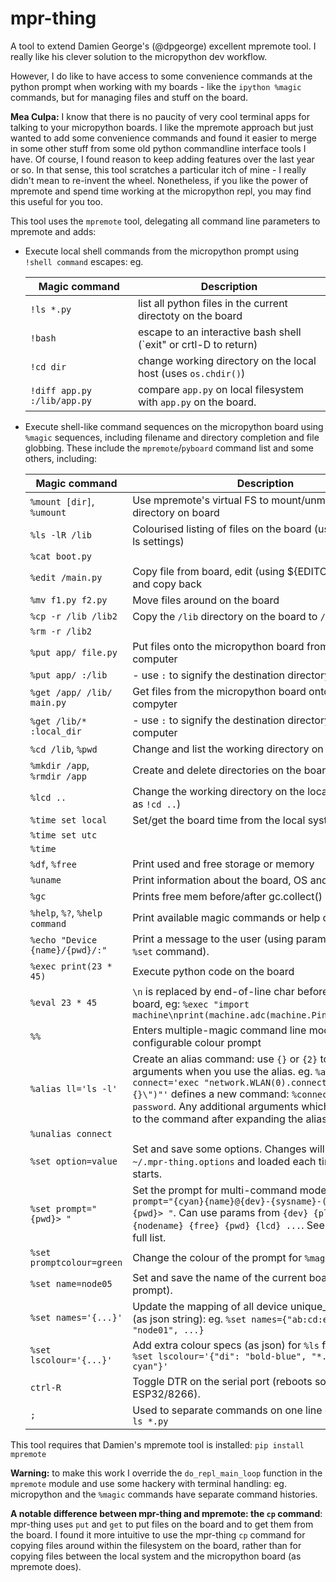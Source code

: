 # mpr-thing

A tool to extend Damien George's (@dpgeorge) excellent mpremote tool. I really
like his clever solution to the micropython dev workflow.

However, I do like to have access to some convenience commands at the python
prompt when working with my boards - like the `ipython %magic` commands, but
for managing files and stuff on the board.

**Mea Culpa:** I know that there is no paucity of very cool terminal apps for
talking to your micropython boards. I like the mpremote approach but just wanted
to add some convenience commands and found it easier to merge in some other
stuff from some old python commandline interface tools I have. Of course, I
found reason to keep adding features over the last year or so. In that sense,
this tool scratches a particular itch of mine - I really didn't mean to
re-invent the wheel. Nonetheless, if you like the power of mpremote and spend
time working at the micropython repl, you may find this useful for you too.

This tool uses the `mpremote` tool, delegating all command line parameters
to mpremote and adds:

- Execute local shell commands from the micropython prompt using `!shell
  command` escapes: eg.

  | Magic command  |  Description |
  |---|---|
  | `!ls *.py` | list all python files in the current directoty on the board |
  | `!bash` | escape to an interactive bash shell (`exit" or crtl-D to return) |
  | `!cd dir` | change working directory on the local host (uses `os.chdir()`) |
  | `!diff app.py :/lib/app.py` | compare `app.py` on local filesystem with `app.py` on the board. |

- Execute shell-like command sequences on the micropython board using `%magic`
  sequences, including filename and directory completion and file globbing.
  These include the `mpremote`/`pyboard` command list and some others,
  including:

  | Magic command  |  Description |
  |---|---|
  | `%mount [dir]`, `%umount` | Use mpremote's virtual FS to mount/unmount local directory on board |
  | `%ls -lR /lib` | Colourised listing of files on the board (uses your color-ls settings) |
  | `%cat boot.py` | |
  | `%edit /main.py` | Copy file from board, edit (using ${EDITOR:-/bin/vi}) and copy back |
  | `%mv f1.py f2.py` | Move files around on the board |
  | `%cp -r /lib /lib2` | Copy the `/lib` directory on the board to `/lib2` |
  | `%rm -r /lib2` |  |
  | `%put app/ file.py`| Put files onto the micropython board from the local computer |
  | `%put app/ :/lib` | - use `:` to signify the destination directory on the board |
  | `%get /app/ /lib/ main.py` | Get files from the micropython board onto the local compyter |
  | `%get /lib/* :local_dir`| - use `:` to signify the destination directory on the local computer |
  | `%cd /lib`, `%pwd` | Change and list the working directory on the board |
  | `%mkdir /app`, `%rmdir /app` | Create and delete directories on the board |
  | `%lcd ..` | Change the working directory on the local host (same as `!cd ..`) |
  | `%time set local` | Set/get the board time from the local system time |
  | `%time set utc` |  |
  | `%time` |  |
  | `%df`, `%free` | Print used and free storage or memory |
  | `%uname` | Print information about the board, OS and device |
  | `%gc` | Prints free mem before/after gc.collect() |
  | `%help`, `%?`, `%help command` | Print available magic commands or help on command. |
  | `%echo "Device {name}/{pwd}/:"` | Print a message to the user (using parameters - see `%set` command). |
  | `%exec print(23 * 45)` | Execute python code on the board |
  | `%eval 23 * 45` | `\n` is replaced by end-of-line char before sending to board, eg: `%exec "import machine\nprint(machine.adc(machine.Pin(31)).read())"` |
  | `%%` | Enters multiple-magic command line mode with configurable colour prompt |
  | `%alias ll='ls -l'` | Create an alias command: use `{}` or `{2}` to consume arguments when you use the alias. eg. `%alias connect='exec "network.WLAN(0).connect(\"{}\", \"{}\")"'` defines a new command: `%connect ssid password`. Any additional arguments which will be added to the command after expanding the alias, eg: `%ll /lib`.
  | `%unalias connect` |  |
  | `%set option=value` | Set and save some options. Changes will be saved in `~/.mpr-thing.options` and loaded each time mpr-thing starts. |
  | `%set prompt="{pwd}> "` | Set the prompt for multi-command mode, eg: `%set prompt="{cyan}{name}@{dev}-{sysname}-({free}){blue}{pwd}> "`. Can use params from `{dev} {platform} {id} {nodename} {free} {pwd} {lcd} ...`. See `%help set` for a full list. |
  | `%set promptcolour=green` | Change the colour of the prompt for `%magic` commands. |
  | `%set name=node05` | Set and save the name of the current board (for use in prompt). |
  | `%set names='{...}'` | Update the mapping of all device unique_ids and names (as json string): eg. `%set names={"ab:cd:ef:01:23:45": "node01", ...}` |
  | `%set lscolour='{...}'` | Add extra colour specs (as json) for `%ls` file listings, eg: `%set lscolour='{"di": "bold-blue", "*.py": "bold-cyan"}'` | Add extra colour specs (as json) for `%ls` file listings. |
  | `ctrl-R` | Toggle DTR on the serial port (reboots some boards, eg ESP32/8266). |
  | `;` | Used to separate commands on one line eg. `%cd /app; ls *.py` |

This tool requires that Damien's mpremote tool is installed:
```pip install mpremote```

**Warning:** to make this work I override the `do_repl_main_loop` function in
the `mpremote` module and use some hackery with terminal handling: eg.
micropython and the `%magic` commands have separate command histories.

**A notable difference between mpr-thing and mpremote: the `cp` command**:
mpr-thing uses `put` and `get` to put files on the board and to get them from
the board. I found it more intuitive to use the mpr-thing `cp` command for
copying files around within the filesystem on the board, rather than for copying
files between the local system and the micropython board (as mpremote does).

